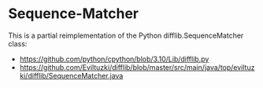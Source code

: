# Sequence-Matcher

This is a partial reimplementation of the Python difflib.SequenceMatcher class:
- https://github.com/python/cpython/blob/3.10/Lib/difflib.py
- https://github.com/Eviltuzki/difflib/blob/master/src/main/java/top/eviltuzki/difflib/SequenceMatcher.java

